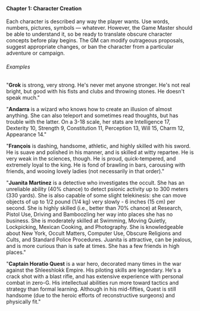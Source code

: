 #### Chapter 1: Character Creation

Each character is described any way the
player wants. Use words, numbers, pictures,
symbols — whatever. However, the Game Master 
should be able to understand it, so be
ready to translate obscure character concepts
before play begins. The GM can modify outrageous proposals, 
suggest appropriate changes, or ban the character from a 
particular adventure or campaign.

###### Examples

"__Grok__ is strong, very strong. He's never met
anyone stronger. He's not real bright, but
good with his fists and clubs and throwing
stones. He doesn't speak much."

"__Andarra__ is a wizard who knows how to
create an illusion of almost anything. She can
also teleport and sometimes read thoughts,
but has trouble with the latter. On a 3-18 scale,
her stats are Intelligence 17, Dexterity 10,
Strength 9, Constitution 11, Perception 13,
Will 15, Charm 12, Appearance 14."

"__François__ is dashing, handsome, athletic,
and highly skilled with his sword. He is suave
and polished in his manner, and is skilled at
witty repartee. He is very weak in the sciences,
though. He is proud, quick-tempered, and
extremely loyal to the king. He is fond of
brawling in bars, carousing with friends, and
wooing lovely ladies (not necessarily in that
order)."

"__Juanita Martinez__ is a detective who
investigates the occult. She has an unreliable
ability (40% chance) to detect psionic activity
up to 300 meters (330 yards). She is also capable of 
some slight telekinesis: she can move
objects of up to 1/2 pound (1/4 kg) very slowly - 6 inches 
(15 cm) per second. She is highly
skilled (i.e., better than 70% chance) at
Research, Pistol Use, Driving and Bamboozling her 
way into places she has no business.
She is moderately skilled at Swimming, Moving Quietly, 
Lockpicking, Mexican Cooking,
and Photography. She is knowledgeable about
New York, Occult Matters, Computer Use,
Obscure Religions and Cults, and Standard
Police Procedures. Juanita is attractive, can be
jealous, and is more curious than is safe at
times. She has a few friends in high places."

"__Captain Horatio Quest__ is a war hero,
decorated many times in the war against the
Shleeshlokk Empire. His piloting skills are
legendary. He's a crack shot with a blast rifle,
and has extensive experience with personal
combat in zero-G. His intellectual abilities
run more toward tactics and strategy than
formal learning. Although in his mid-fifties,
Quest is still handsome (due to the heroic
efforts of reconstructive surgeons) and physically fit."
